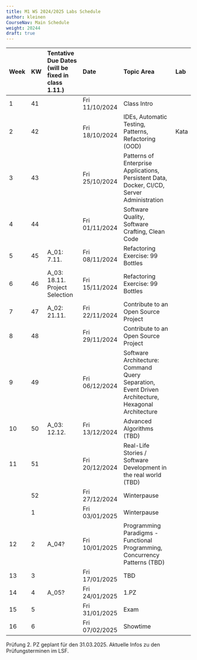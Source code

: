 ```yaml
---
title: M1 WS 2024/2025 Labs Schedule
author: kleinen
CourseNav: Main Schedule
weight: 20244
draft: true
---
```

| Week | KW  | Tentative Due Dates (will be fixed in class 1.11.)           | Date           | Topic Area                                                                                         | Lab  |
| :--- | :-- | :------------------- | :------------- | :------------------------------------------------------------------------------------------------- | :--- |
| 1    | 41  |                      | Fri 11/10/2024 | Class Intro                                                                                        |      |
| 2    | 42  |                      | Fri 18/10/2024 | IDEs, Automatic Testing, Patterns, Refactoring (OOD)                                               | Kata |
| 3    | 43  |                      | Fri 25/10/2024 | Patterns of Enterprise Applications, Persistent Data, Docker, CI/CD, Server Administration         |      |
| 4    | 44  |                      | Fri 01/11/2024 | Software Quality, Software Crafting, Clean Code                                                    |      |
| 5    | 45  | A_01: 7.11.          | Fri 08/11/2024 | Refactoring Exercise: 99 Bottles                                                                   |      |
| 6    | 46  | A_03: 18.11. Project Selection                      | Fri 15/11/2024 | Refactoring Exercise: 99 Bottles                                                                   |      |
| 7    | 47  | A_02: 21.11. | Fri 22/11/2024 | Contribute to an Open Source Project                                                               |      |
| 8    | 48  |                      | Fri 29/11/2024 | Contribute to an Open Source Project                                                               |      |
| 9    | 49  |                      | Fri 06/12/2024 | Software Architecture: Command Query Separation, Event Driven Architecture, Hexagonal Architecture |      |
| 10   | 50  | A_03: 12.12.                     | Fri 13/12/2024 | Advanced Algorithms (TBD)                                                                          |      |
| 11   | 51  |                      | Fri 20/12/2024 | Real-Life Stories / Software Development in the real world (TBD)                                   |      |
|      | 52  |                      | Fri 27/12/2024 | Winterpause                                                                                        |      |
|      | 1   |                      | Fri 03/01/2025 | Winterpause                                                                                        |      |
| 12   | 2   | A_04?                     | Fri 10/01/2025 | Programming Paradigms - Functional Programming, Concurrency Patterns (TBD)                         |      |
| 13   | 3   |                      | Fri 17/01/2025 | TBD                                                                                                |      |
| 14   | 4   | A_05?                     | Fri 24/01/2025 | 1.PZ                                                                                               |      |
| 15   | 5   |                      | Fri 31/01/2025 | Exam                                                                                               |      |
| 16   | 6   |                      | Fri 07/02/2025 | Showtime                                                                                           |      |

Prüfung 2. PZ geplant für den  31.03.2025.
Aktuelle Infos zu den Prüfungsterminen im LSF.
